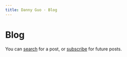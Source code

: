 ```yaml
---
title: Danny Guo · Blog
---
```


# Blog

You can [search](/search) for a post, or [subscribe](/newsletter) for future
posts.
